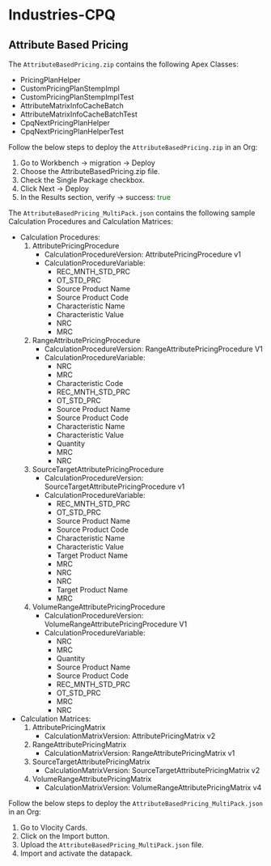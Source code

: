 # Industries-CPQ

## Attribute Based Pricing

The `AttributeBasedPricing.zip` contains the following Apex Classes:
- PricingPlanHelper
- CustomPricingPlanStempImpl
- CustomPricingPlanStempImplTest
- AttributeMatrixInfoCacheBatch
- AttributeMatrixInfoCacheBatchTest
- CpqNextPricingPlanHelper
- CpqNextPricingPlanHelperTest

Follow the below steps to deploy the `AttributeBasedPricing.zip` in an Org:

1. Go to Workbench -> migration -> Deploy
2. Choose the AttributeBasedPricing.zip file.
3. Check the Single Package checkbox.
4. Click Next -> Deploy
5. In the Results section, verify -> success: <span style="color: green;">true</span>

The `AttributeBasedPricing_MultiPack.json` contains the following sample Calculation Procedures and Calculation Matrices:
- Calculation Procedures:
    1. AttributePricingProcedure 
        - CalculationProcedureVersion: AttributePricingProcedure v1 
        - CalculationProcedureVariable:
            - REC_MNTH_STD_PRC
            - OT_STD_PRC 
            - Source Product Name 
            - Source Product Code 
            - Characteristic Name 
            - Characteristic Value 
            - NRC 
            - MRC
    2. RangeAttributePricingProcedure 
        - CalculationProcedureVersion: RangeAttributePricingProcedure V1 
        - CalculationProcedureVariable:
            - NRC 
            - MRC 
            - Characteristic Code 
            - REC_MNTH_STD_PRC 
            - OT_STD_PRC 
            - Source Product Name 
            - Source Product Code 
            - Characteristic Name 
            - Characteristic Value 
            - Quantity 
            - MRC 
            - NRC 
    3. SourceTargetAttributePricingProcedure 
        - CalculationProcedureVersion: SourceTargetAttributePricingProcedure v1 
        - CalculationProcedureVariable:
            - REC_MNTH_STD_PRC 
            - OT_STD_PRC 
            - Source Product Name 
            - Source Product Code 
            - Characteristic Name 
            - Characteristic Value 
            - Target Product Name 
            - MRC
            - NRC 
            - NRC
            - Target Product Name 
            - MRC
    4. VolumeRangeAttributePricingProcedure
        - CalculationProcedureVersion: VolumeRangeAttributePricingProcedure V1 
        - CalculationProcedureVariable:
            - NRC
            - MRC 
            - Quantity 
            - Source Product Name 
            - Source Product Code 
            - REC_MNTH_STD_PRC 
            - OT_STD_PRC 
            - MRC 
            - NRC
- Calculation Matrices:
    1. AttributePricingMatrix
        - CalculationMatrixVersion: AttributePricingMatrix v2 
    2. RangeAttributePricingMatrix
        - CalculationMatrixVersion: RangeAttributePricingMatrix v1
    3. SourceTargetAttributePricingMatrix
        - CalculationMatrixVersion: SourceTargetAttributePricingMatrix v2 
    4. VolumeRangeAttributePricingMatrix
        - CalculationMatrixVersion: VolumeRangeAttributePricingMatrix v4

Follow the below steps to deploy the `AttributeBasedPricing_MultiPack.json` in an Org:

1. Go to Vlocity Cards.
2. Click on the Import button.
3. Upload the `AttributeBasedPricing_MultiPack.json` file.
4. Import and activate the datapack.